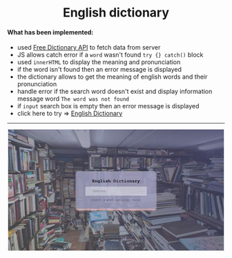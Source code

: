 <h1 align="center">English dictionary</h1>

#### What has been implemented:

- used [Free Dictionary API](https://dictionaryapi.dev/) to fetch data from server
- JS allows catch error if a `word` wasn't found `try {} catch()` block
- used `innerHTML` to display the meaning and pronunciation
- if the word isn't found then an error message is displayed
- the dictionary allows to get the meaning of english words and their pronunciation
- handle error if the search word doesn't exist and display information message word `The word was not found`
- if `input` search box is empty then an error message is displayed
- click here to try => <a href="https://bakna2t.github.io/engword/" target="_blank">English Dictionary</a>

---

<p align="center">
    <img src="images/img_Readme.jpg" title="dictionary"  alt="English Dictionary" width="500" height="281"/>
</p>
